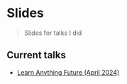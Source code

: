 # Slides

> Slides for talks I did

## Current talks

- [Learn Anything Future (April 2024)](learn-anything-future-april-24)
